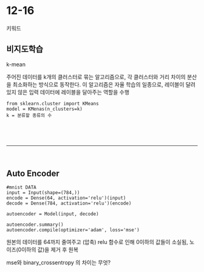 # 12-16

키워드



## 비지도학습

k-mean

주어진 데이터를 k개의 클러스터로 묶는 알고리즘으로, 각 클러스터와 거리 차이의 분산을 최소화하는 방식으로 동작한다. 이 알고리즘은 자율 학습의 일종으로, 레이블이 달려 있지 않은 입력 데이터에 레이블을 달아주는 역할을 수행	

```
from sklearn.cluster import KMeans
model = KMenas(n_clusters=k)
k = 분류할 종류의 수
```

## <br>

----------

<br>

## Auto Encoder

```
#mnist DATA
input = Input(shape=(784,))
encode = Dense(64, activation='relu')(input)
decode = Dense(784, activation='relu')(encode)

autoencoder = Model(input, decode)

autoencoder.summary()
autoencoder.compile(optimizer='adam', loss='mse')
```

원본의 데이터를 64까지 줄여주고 (압축) relu 함수로 인해 0이하의 값들이 소실됨, 노이즈(0이하의 값)을 제거 후 원복

mse와 binary_crossentropy 의 차이는 무엇?